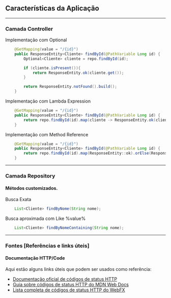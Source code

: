 ## Características da Aplicação

---

### Camada Controller

Implementação com Optional

``` java
    @GetMapping(value = "/{id}")
    public ResponseEntity<Cliente> findById(@PathVariable Long id) {
        Optional<Cliente> cliente = repo.findById(id);

        if (cliente.isPresent()){
            return ResponseEntity.ok(cliente.get());
        }

        return ResponseEntity.notFound().build();
    }
```

Implementação com Lambda Expression

``` java
    @GetMapping(value = "/{id}")
    public ResponseEntity<Cliente> findById(@PathVariable Long id) {
        return repo.findById(id).map(cliente -> ResponseEntity.ok(cliente)).orElse(ResponseEntity.notFound().build());
    }
```

Implementação com Method Reference

``` java
    @GetMapping(value = "/{id}")
    public ResponseEntity<Cliente> findById(@PathVariable Long id) {
        return repo.findById(id).map(ResponseEntity::ok).orElse(ResponseEntity.notFound().build());
    }
```

---

### Camada Repository

#### Métodos customizados.

Busca Exata
``` java
    List<Cliente> findByNome(String nome);
```

Busca aproximada com Like %value%
``` java
    List<Cliente> findByNomeContaining(String nome);
```

***

### Fontes [Referências e links úteis]

#### Documentação HTTP/Code

Aqui estão alguns links úteis que podem ser usados como referência:

- [Documentação oficial de códigos de status HTTP](https://www.iana.org/assignments/http-status-codes/http-status-codes.xhtml)
- [Guia sobre códigos de status HTTP do MDN Web Docs](https://developer.mozilla.org/pt-BR/docs/Web/HTTP/Status)
- [Lista completa de códigos de status HTTP do WebFX](https://www.webfx.com/web-development/glossary/http-status-codes/)
